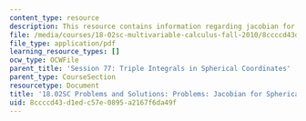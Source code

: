 ```yaml
---
content_type: resource
description: This resource contains information regarding jacobian for spherical coordinates.
file: /media/courses/18-02sc-multivariable-calculus-fall-2010/8ccccd43d1edc57e0895a2167f6da49f_MIT18_02SC_pb_77_comb.pdf
file_type: application/pdf
learning_resource_types: []
ocw_type: OCWFile
parent_title: 'Session 77: Triple Integrals in Spherical Coordinates'
parent_type: CourseSection
resourcetype: Document
title: '18.02SC Problems and Solutions: Problems: Jacobian for Spherical Coordinates'
uid: 8ccccd43-d1ed-c57e-0895-a2167f6da49f
---
```

